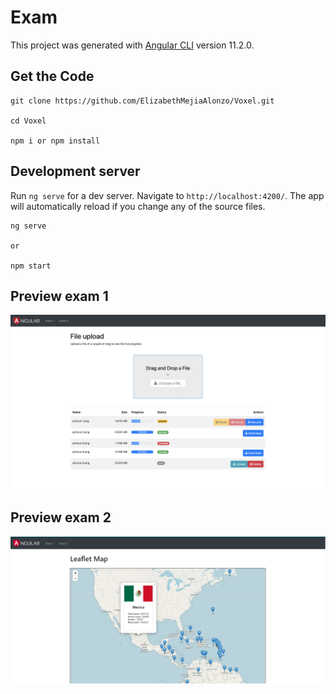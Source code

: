 # Exam

This project was generated with [Angular CLI](https://github.com/angular/angular-cli) version 11.2.0.

## Get the Code
```
git clone https://github.com/ElizabethMejiaAlonzo/Voxel.git

cd Voxel

npm i or npm install
```

## Development server

Run `ng serve` for a dev server. Navigate to `http://localhost:4200/`. The app will automatically reload if you change any of the source files.

```
ng serve 

or 

npm start
```

## Preview exam 1

![Alt](/public/exam1.png "App")

## Preview exam 2

![Alt](/public/exam2.png "App")
